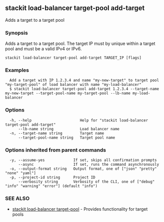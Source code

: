 ## stackit load-balancer target-pool add-target

Adds a target to a target pool

### Synopsis

Adds a target to a target pool.
The target IP must by unique within a target pool and must be a valid IPv4 or IPv6.

```
stackit load-balancer target-pool add-target TARGET_IP [flags]
```

### Examples

```
  Add a target with IP 1.2.3.4 and name "my-new-target" to target pool "my-target-pool" of load balancer with name "my-load-balancer"
  $ stackit load-balancer target-pool add-target 1.2.3.4 --target-name my-new-target --target-pool-name my-target-pool --lb-name my-load-balancer
```

### Options

```
  -h, --help                      Help for "stackit load-balancer target-pool add-target"
      --lb-name string            Load balancer name
  -n, --target-name string        Target name
      --target-pool-name string   Target pool name
```

### Options inherited from parent commands

```
  -y, --assume-yes             If set, skips all confirmation prompts
      --async                  If set, runs the command asynchronously
  -o, --output-format string   Output format, one of ["json" "pretty" "none" "yaml"]
  -p, --project-id string      Project ID
      --verbosity string       Verbosity of the CLI, one of ["debug" "info" "warning" "error"] (default "info")
```

### SEE ALSO

* [stackit load-balancer target-pool](./stackit_load-balancer_target-pool.md)	 - Provides functionality for target pools

